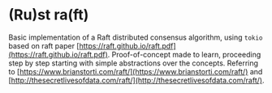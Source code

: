 (Ru)st ra(ft)
====

Basic implementation of a Raft distributed consensus algorithm, using `tokio` based on raft paper
[https://raft.github.io/raft.pdf](https://raft.github.io/raft.pdf).
Proof-of-concept made to learn, proceeding step by step starting with simple
abstractions over the concepts.
Referring to
[https://www.brianstorti.com/raft/](https://www.brianstorti.com/raft/) and
[http://thesecretlivesofdata.com/raft/](http://thesecretlivesofdata.com/raft/).
